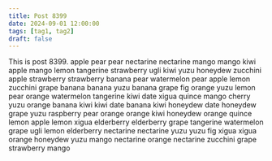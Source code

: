 ```yaml
---
title: Post 8399
date: 2024-09-01 12:00:00
tags: [tag1, tag2]
draft: false
---
```

This is post 8399.
apple
pear
pear
nectarine
nectarine
mango
mango
kiwi
apple
mango
lemon
tangerine
strawberry
ugli
kiwi
yuzu
honeydew
zucchini
apple
strawberry
strawberry
banana
pear
watermelon
pear
apple
lemon
zucchini
grape
banana
banana
yuzu
banana
grape
fig
orange
yuzu
lemon
pear
orange
watermelon
tangerine
kiwi
date
xigua
quince
mango
cherry
yuzu
orange
banana
kiwi
kiwi
date
banana
kiwi
honeydew
date
honeydew
grape
yuzu
raspberry
pear
orange
orange
kiwi
honeydew
orange
quince
lemon
apple
lemon
xigua
elderberry
elderberry
grape
tangerine
watermelon
grape
ugli
lemon
elderberry
nectarine
nectarine
yuzu
yuzu
fig
xigua
xigua
orange
honeydew
yuzu
mango
nectarine
orange
nectarine
zucchini
grape
strawberry
mango
